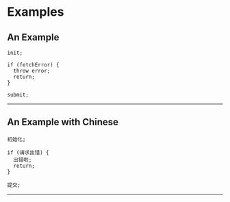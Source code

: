# Examples

## An Example

```piglet
init;

if (fetchError) {
  throw error;
  return;
}

submit;
```

<hr />

## An Example with Chinese

```piglet
初始化;

if (请求出错) {
  出错啦;
  return;
}

提交;
```

<hr />
